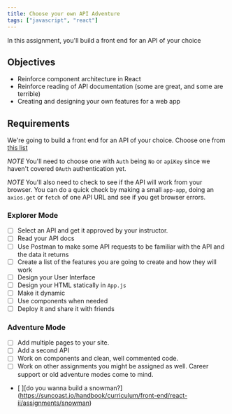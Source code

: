 ```yaml
---
title: Choose your own API Adventure
tags: ["javascript", "react"]
---
```


In this assignment, you'll build a front end for an API of your choice

## Objectives

- Reinforce component architecture in React
- Reinforce reading of API documentation (some are great, and some are terrible)
- Creating and designing your own features for a web app

## Requirements

We're going to build a front end for an API of your choice. Choose one from
[this list](https://github.com/toddmotto/public-apis)

_NOTE_ You'll need to choose one with `Auth` being `No` or `apiKey` since we
haven't covered `OAuth` authentication yet.

_NOTE_ You'll also need to check to see if the API will work from your browser.
You can do a quick check by making a small `app-app`, doing an `axios.get` or
`fetch` of one API URL and see if you get browser errors.

### Explorer Mode

- [ ] Select an API and get it approved by your instructor.
- [ ] Read your API docs
- [ ] Use Postman to make some API requests to be familiar with the API and the
      data it returns
- [ ] Create a list of the features you are going to create and how they will
      work
- [ ] Design your User Interface
- [ ] Design your HTML statically in `App.js`
- [ ] Make it dynamic
- [ ] Use components when needed
- [ ] Deploy it and share it with friends

### Adventure Mode

- [ ] Add multiple pages to your site.
- [ ] Add a second API
- [ ] Work on components and clean, well commented code.
- [ ] Work on other assignments you might be assigned as well. Career support or
      old adventure modes come to mind.
- [ ][do you wanna build a snowman?]
  (https://suncoast.io/handbook/curriculum/front-end/react-ii/assignments/snowman)
